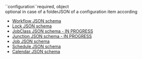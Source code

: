 <tr><td>``configuration``</td><td>required, object<br/>optional in case of a folder</td><td>JSON of a configuration item according
<ul>
	<li><a href="../../../../controller/schemas/workflow/workflow-schema.json" target="workflow">Workflow JSON schema</a></li>
	<li><a href="../../../../controller/schemas/lock/lock-schema.json" target="jobclass">Lock JSON schema</a></li>
	<li><a href="../../../../controller/schemas/jobclass/jobClass-schema.json" target="jobclass">JobClass JSON schema - IN PROGRESS</a></li>
	<li><a href="../../../../controller/schemas/junction/junction-schema.json" target="junction">Junction JSON schema - IN PROGRESS</a></li>
	<li><a href="../../../../controller/schemas/job/job-schema.json" target="job">Job JSON schema</a></li>
	<li><a href="../../../../api/schemas/orderManagement/orders/schedule-schema.json" target="order">Schedule JSON schema</a></li>
	<li><a href="../../../../api/schemas/calendar/calendar-schema.json" target="calendar">Calendar JSON schema</a></li>
</ul>
</td><td></td><td></td></tr>
